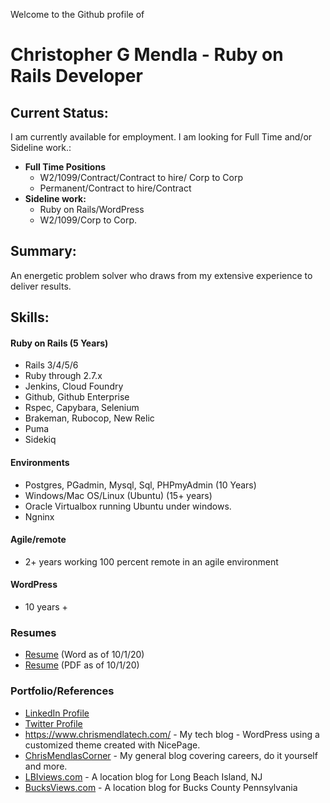 Welcome to the Github profile of
# Christopher G Mendla - Ruby on Rails Developer

## Current Status:
I am currently available for employment. I am looking for Full Time and/or Sideline work.:
* **Full Time Positions**
	* W2/1099/Contract/Contract to hire/ Corp to Corp
	* Permanent/Contract to hire/Contract
* **Sideline work:**
	* Ruby on Rails/WordPress
	* W2/1099/Corp to Corp. 

## Summary:
An energetic problem solver who draws from my extensive experience to deliver results. 

## Skills:
#### Ruby on Rails (5 Years)

  - Rails 3/4/5/6
 - Ruby through 2.7.x
 - Jenkins, Cloud Foundry
 - Github, Github Enterprise
 - Rspec, Capybara, Selenium
 - Brakeman, Rubocop, New Relic
 - Puma
 - Sidekiq

####  Environments
* Postgres, PGadmin, Mysql, Sql, PHPmyAdmin (10 Years)
* Windows/Mac OS/Linux (Ubuntu) (15+ years)
* Oracle Virtualbox running Ubuntu under windows. 
* Ngninx
 
####  Agile/remote
* 2+ years working 100 percent remote in an agile environment 

#### WordPress
* 10 years +
### Resumes
* [Resume](https://github.com/cmendla/cmendla/blob/main/Christopher%20Mendla%20Ruby%20on%20Rails%20Developer%20Resume.DOCX) (Word as of 10/1/20)
* [Resume](https://github.com/cmendla/cmendla/blob/main/Christopher%20Mendla%20Ruby%20on%20Rails%20Developer%20Resume.PDF) (PDF as of 10/1/20)

### Portfolio/References
* [LinkedIn Profile](https://www.linkedin.com/in/christophergmendla/)
* [Twitter Profile](https://twitter.com/cgmendla)
* https://www.chrismendlatech.com/ - My tech blog - WordPress using a customized theme created with NicePage. 
* [ChrisMendlasCorner](https://www.chrismendlascorner.com/) - My general blog covering careers, do it yourself and more. 
* [LBIviews.com](https://www.lbiviews.com/) - A location blog for Long Beach Island, NJ 
* [BucksViews.com](https://www.bucksviews.com/) - A location blog for Bucks County Pennsylvania




<!--
**cmendla/cmendla** is a ✨ _special_ ✨ repository because its `README.md` (this file) appears on your GitHub profile.

Here are some ideas to get you started:

- 🔭 I’m currently working on ...
- 🌱 I’m currently learning ...
- 👯 I’m looking to collaborate on ...
- 🤔 I’m looking for help with ...
- 💬 Ask me about ...
- 📫 How to reach me: ...
- 😄 Pronouns: ...
- ⚡ Fun fact: ...
-->
